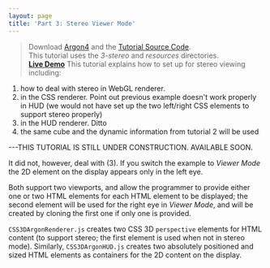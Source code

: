```yaml
---
layout: page
title: 'Part 3: Stereo Viewer Mode'
---
```

> Download [Argon4](http://argonjs.io/argon-app) and the [Tutorial Source Code](https://github.com/argonjs/docs/tree/gh-pages/code). <br> This tutorial uses the *3-stereo* and *resources* directories.<br> **[Live Demo](/code/3-stereo)**
This tutorial explains how to set up for stereo viewing including:

1. how to deal with stereo in WebGL renderer.  
2. in the CSS renderer. Point out previous example doesn't work properly in HUD (we would not have set up the two left/right CSS elements to support stereo properly)  
3. in the HUD renderer.  Ditto
4. the same cube and the dynamic information from tutorial 2 will be used

---THIS TUTORIAL IS STILL UNDER CONSTRUCTION. AVAILABLE SOON.


It did not, however, deal with (3).  If you switch the example to *Viewer Mode* the 2D element on the display appears only in the left eye.


Both support two viewports, and allow the programmer to provide either one or two HTML elements for each HTML element to be displayed;  the second element will be used for the right eye in *Viewer Mode*, and will be created by cloning the first one if only one is provided.


`CSS3DArgonRenderer.js` creates two CSS 3D `perspective` elements for HTML content (to support stereo;  the first element is used when not in stereo mode).  Similarly, `CSS3DArgonHUD.js` creates two absolutely positioned and sized HTML elements as containers for the 2D content on the display.

<!---

## Stereo Mode

Intro text here

**Demo/needed files**
Download [Argon4](https://itunes.apple.com/us/app/argon4/id944297993?ls=1&mt=8) on your phone (if you haven't already done this) and [try Stereo Mode](argon4://tutorials.argonjs.io/code/tutorial/part3)

If you download the zip of the example for this tutorial, you will find the follow files:

* index.html (the launch file, whichimports the needed js frameworks and calls app.js),
* app.js (holding the developer's code),
* app.ts (the typescript version of the code, explained below), 
* a resources folder including:
* argon.umd.js (containing the argon javascript framework), 
* three.js.min (a 3D graphcs framework) and other frameworks,
* a textures folder containing box.png (a texture used in the example)

These are all the assets you need to serve Stereo Mode. If you upload the tutorial1 folder to your own server, then you can serve the example to any Argon4 browser on a iPhone or iPad. 

### The launch file (index.html)

The launch file has the same structure as in Tutorial 1. 

{% highlight html %}
<html>
  <meta name="viewport" content="width=device-width, initial-scale=1.0, maximum-scale=1.0, user-scalable=0" />
  <head>
    <title>Tutorial 2 - Simple Argon Application</title>
    <script src="./resources/lib/three/three.min.js"></script>
    <script src="./resources/lib/argon.umd.js"></script>
  </head>
  <body>
    <div id="argon"></div>
    <script src="./app.js"></script>   
  </body>

</html>
{% endhighlight %}

As in Tutorial 1, a separate file, app.js (the Typescript version is app.ts), contains the application code. 

### The application code (Typescript and Javascript)

The code below is similar to Tutorial 1. 

{% include code_highlight.html
tscode='
var boxGeoObject = new THREE.Object3D;
'
jscode='
var boxGeoObject = new THREE.Object3D;
'
%}


### Please continue to [Tutorial 4 (Vuforia)]({{ site.baseurl }}tutorial/part4).

### For more details about the methods discussed above, please refer to [Argonjs documentation](http://argonjs.io/argon/index.html)
-->